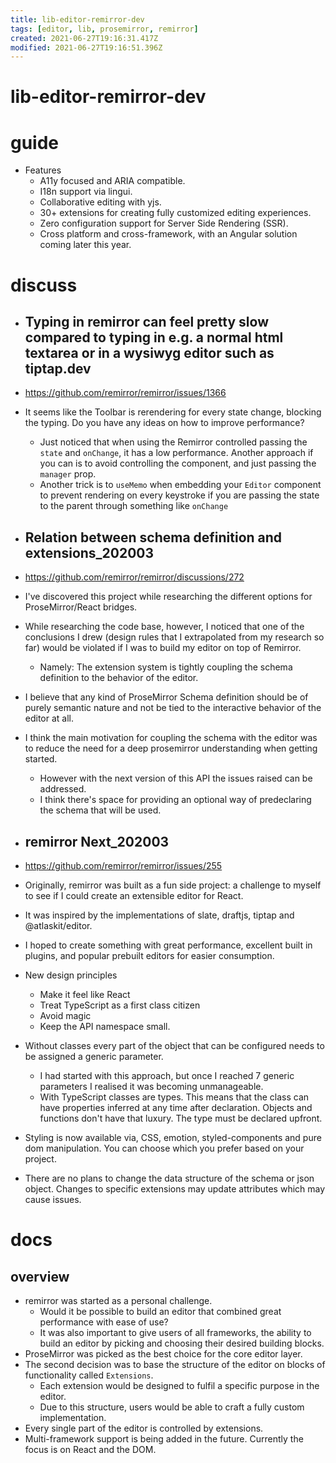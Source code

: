 ```yaml
---
title: lib-editor-remirror-dev
tags: [editor, lib, prosemirror, remirror]
created: 2021-06-27T19:16:31.417Z
modified: 2021-06-27T19:16:51.396Z
---
```


# lib-editor-remirror-dev

# guide

- Features
  - A11y focused and ARIA compatible.
  - I18n support via lingui.
  - Collaborative editing with yjs.
  - 30+ extensions for creating fully customized editing experiences.
  - Zero configuration support for Server Side Rendering (SSR).
  - Cross platform and cross-framework, with an Angular solution coming later this year.
# discuss
- ## Typing in remirror can feel pretty slow compared to typing in e.g. a normal html textarea or in a wysiwyg editor such as tiptap.dev
- https://github.com/remirror/remirror/issues/1366
- It seems like the Toolbar is rerendering for every state change, blocking the typing. Do you have any ideas on how to improve performance?
  - Just noticed that when using the Remirror controlled passing the `state` and `onChange`, it has a low performance. Another approach if you can is to avoid controlling the component, and just passing the `manager` prop.
  - Another trick is to `useMemo` when embedding your `Editor` component to prevent rendering on every keystroke if you are passing the state to the parent through something like `onChange`

- ## Relation between schema definition and extensions_202003
- https://github.com/remirror/remirror/discussions/272
- I've discovered this project while researching the different options for ProseMirror/React bridges. 
- While researching the code base, however, I noticed that one of the conclusions I drew (design rules that I extrapolated from my research so far) would be violated if I was to build my editor on top of Remirror.
  - Namely: The extension system is tightly coupling the schema definition to the behavior of the editor.
- I believe that any kind of ProseMirror Schema definition should be of purely semantic nature and not be tied to the interactive behavior of the editor at all.
- I think the main motivation for coupling the schema with the editor was to reduce the need for a deep prosemirror understanding when getting started.
  - However with the next version of this API the issues raised can be addressed. 
  - I think there's space for providing an optional way of predeclaring the schema that will be used. 

- ## remirror Next_202003
- https://github.com/remirror/remirror/issues/255
- Originally, remirror was built as a fun side project: a challenge to myself to see if I could create an extensible editor for React.
- It was inspired by the implementations of slate, draftjs, tiptap and @atlaskit/editor. 
- I hoped to create something with great performance, excellent built in plugins, and popular prebuilt editors for easier consumption.
- New design principles
  - Make it feel like React
  - Treat TypeScript as a first class citizen
  - Avoid magic
  - Keep the API namespace small.
- Without classes every part of the object that can be configured needs to be assigned a generic parameter. 
  - I had started with this approach, but once I reached 7 generic parameters I realised it was becoming unmanageable.
  - With TypeScript classes are types. This means that the class can have properties inferred at any time after declaration. Objects and functions don't have that luxury. The type must be declared upfront.
- Styling is now available via, CSS, emotion, styled-components and pure dom manipulation. You can choose which you prefer based on your project.
- There are no plans to change the data structure of the schema or json object. Changes to specific extensions may update attributes which may cause issues.
# docs

## overview

- remirror was started as a personal challenge. 
  - Would it be possible to build an editor that combined great performance with ease of use? 
  - It was also important to give users of all frameworks, the ability to build an editor by picking and choosing their desired building blocks.
- ProseMirror was picked as the best choice for the core editor layer.
- The second decision was to base the structure of the editor on blocks of functionality called `Extensions`. 
  - Each extension would be designed to fulfil a specific purpose in the editor. 
  - Due to this structure, users would be able to craft a fully custom implementation.
- Every single part of the editor is controlled by extensions. 
- Multi-framework support is being added in the future. Currently the focus is on React and the DOM.

